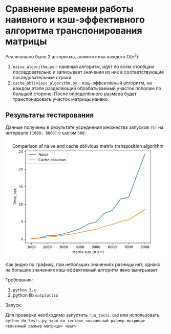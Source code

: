 # Сравнение времени работы наивного и кэш-эффективного алгоритма транспонирования матрицы
Реализовано было 2 алгоритма, асимптотика каждого O(n<sup>2</sup>):

1. `naive_algorithm.py` – наивный алгоритм, идет по всем столбцам последовательно и записывает значения из них в соответствующие
   последовательные строки.
1. `cache_oblivious_algorithm.py` – кэш-эффективный алгоритм, на каждом этапе разделяющий обрабатываемый участок пополам по большей
   стороне. После определённого размера будет транспонировать участок матрицы наивно.

## Результаты тестирования
Данные получены в результате усреднения множества запусков `(5)` на интервале `[1000; 8000]` c шагом `500`: 
![Результаты тестирования](graph.png)

Как видно по графику, при небольших значениях разницы нет, однако на больших значениях кэш-эффективный алгоритм явно выигрывает.

Требования:

1. `python 3.x`
1. python lib `matplotlib`

Запуск:

Для проверки необходимо запустить `run_tests.cmd` или использовать `python do_tests.py <кол-во тестов> <начальный размер матрицы> <конечный размер матрицы> <шаг>`
